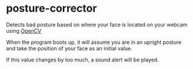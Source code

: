 # posture-corrector
Detects bad posture based on where your face is located on your webcam using [OpenCV](#https://opencv.org/)

When the program boots up, it will assume you are in an upright posture and take the position of your face as an initial value.

If this value changes by too much, a sound alert will be played.
